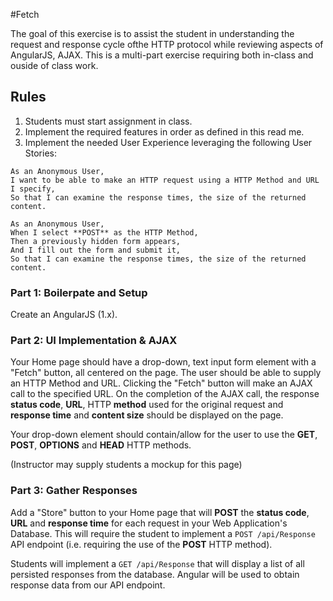 #Fetch

The goal of this exercise is to assist the student in understanding the request and response cycle ofthe HTTP protocol while reviewing aspects of AngularJS, AJAX. This is a multi-part exercise requiring both in-class and ouside of class work.

## Rules

1. Students must start assignment in class.
2. Implement the required features in order as defined in this read me.
3. Implement the needed User Experience leveraging the following User Stories:

```
As an Anonymous User,
I want to be able to make an HTTP request using a HTTP Method and URL I specify,
So that I can examine the response times, the size of the returned content. 
```

```
As an Anonymous User,
When I select **POST** as the HTTP Method,
Then a previously hidden form appears,
And I fill out the form and submit it,
So that I can examine the response times, the size of the returned content. 
```

### Part 1: Boilerpate and Setup

Create an AngularJS (1.x).


### Part 2: UI Implementation & AJAX

Your Home page should have a drop-down, text input form element with a "Fetch" button, all centered on the page. The user should be able to supply an HTTP Method and URL. Clicking the "Fetch" button will make an AJAX call to the specified URL. On the completion of the AJAX call, the response **status code**, **URL**, HTTP **method** used for the original request and **response time** and **content size** should be displayed on the page.

Your drop-down element should contain/allow for the user to use the **GET**, **POST**, **OPTIONS** and **HEAD** HTTP methods.

(Instructor may supply students a mockup for this page)


### Part 3: Gather Responses

Add a "Store" button to your Home page that will **POST** the **status code**, **URL** and **response time** for each request in your Web Application's Database. This will require the student to implement a `POST /api/Response` API endpoint (i.e. requiring the use of the **POST** HTTP method).


Students will implement a `GET /api/Response`  that will display a list of all persisted responses from the database. Angular will be used to obtain response data from our API endpoint.
